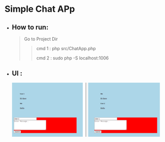 # Simple Chat APp
* ## How to run:
    > Go to Project Dir
    >>
    >> cmd 1 : php src/ChatApp.php 
    >>
    >> cmd 2 : sudo php -S localhost:1006
    >>
   
* ## UI : 
     [![Ui](./img_chat.png "UI")](./img_chat.png)